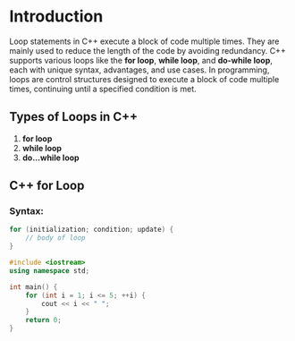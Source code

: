 # Introduction
Loop statements in C++ execute a block of code multiple times. They are mainly used to reduce the length of the code by avoiding redundancy. C++ supports various loops like the **for loop**, **while loop**, and **do-while loop**, each with unique syntax, advantages, and use cases. In programming, loops are control structures designed to execute a block of code multiple times, continuing until a specified condition is met.
</span>


## Types of Loops in C++
1. **for loop**
2. **while loop**
3. **do...while loop**

## C++ for Loop

### Syntax:
```cpp
for (initialization; condition; update) {
    // body of loop
}
```
```cpp
#include <iostream>
using namespace std;

int main() {
    for (int i = 1; i <= 5; ++i) {
        cout << i << " ";
    }
    return 0;
}
```
